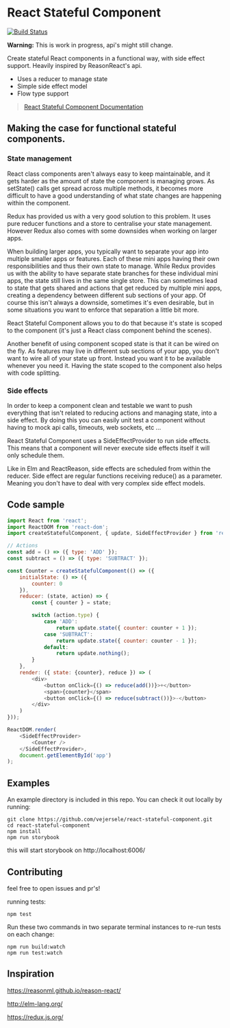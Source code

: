 # React Stateful Component

[![Build Status](https://travis-ci.org/vejersele/react-stateful-component.svg?branch=master)](https://travis-ci.org/vejersele/react-stateful-component)

**Warning:** This is work in progress, api's might still change.

Create stateful React components in a functional way, with side effect support. Heavily inspired by ReasonReact's api.

- Uses a reducer to manage state
- Simple side effect model
- Flow type support


> [React Stateful Component Documentation](packages/react-stateful-component/Readme.md)

## Making the case for functional stateful components.

### State management

React class components aren't always easy to keep maintainable, and it gets harder as the amount of state the component is managing grows. As setState() calls get spread across multiple methods, it becomes more difficult to have a good understanding of what state changes are happening within the component.

Redux has provided us with a very good solution to this problem. It uses pure reducer functions and a store to centralise your state management. However Redux also comes with some downsides when working on larger apps.

When building larger apps, you typically want to separate your app into multiple smaller apps or features. Each of these mini apps having their own responsibilities and thus their own state to manage. While Redux provides us with the ability to have separate state branches for these individual mini apps, the state still lives in the same single store. This can sometimes lead to state that gets shared and actions that get reduced by multiple mini apps, creating a dependency between different sub sections of your app. Of course this isn't always a downside, sometimes it's even desirable, but in some situations you want to enforce that separation a little bit more.

React Stateful Component allows you to do that because it's state is scoped to the component (it's just a React class component behind the scenes).

Another benefit of using component scoped state is that it can be wired on the fly. As features may live in different sub sections of your app, you don't want to wire all of your state up front. Instead you want it to be available whenever you need it. Having the state scoped to the component also helps with code splitting.

### Side effects

In order to keep a component clean and testable we want to push everything that isn't related to reducing actions and managing state, into a side effect. By doing this you can easily unit test a component without having to mock api calls, timeouts, web sockets, etc ...

React Stateful Component uses a SideEffectProvider to run side effects. This means that a component will never execute side effects itself it will only schedule them.

Like in Elm and ReactReason, side effects are scheduled from within the reducer. Side effect are regular functions receiving reduce() as a parameter. Meaning you don't have to deal with very complex side effect models.

## Code sample

```javascript
import React from 'react';
import ReactDOM from 'react-dom';
import createStatefulComponent, { update, SideEffectProvider } from 'react-stateful-component';

// Actions
const add = () => ({ type: 'ADD' });
const subtract = () => ({ type: 'SUBTRACT' });

const Counter = createStatefulComponent(() => ({
    initialState: () => ({
        counter: 0
    }),
    reducer: (state, action) => {
        const { counter } = state;

        switch (action.type) {
            case 'ADD':
                return update.state({ counter: counter + 1 });
            case 'SUBTRACT':
                return update.state({ counter: counter - 1 });
            default:
                return update.nothing();
        }
    },
    render: ({ state: {counter}, reduce }) => (
        <div>
            <button onClick={() => reduce(add())}>+</button>
            <span>{counter}</span>
            <button onClick={() => reduce(subtract())}>-</button>
        </div>
    )
}));

ReactDOM.render(
    <SideEffectProvider>
        <Counter />
    </SideEffectProvider>,
    document.getElementById('app')
);

```

## Examples

An example directory is included in this repo. You can check it out locally by running:

```
git clone https://github.com/vejersele/react-stateful-component.git
cd react-stateful-component
npm install
npm run storybook
```
this will start storybook on http://localhost:6006/

## Contributing

feel free to open issues and pr's!

running tests:
```
npm test
```

Run these two commands in two separate terminal instances to re-run tests on each change:
```
npm run build:watch
npm run test:watch
```

## Inspiration

https://reasonml.github.io/reason-react/

http://elm-lang.org/

https://redux.js.org/
